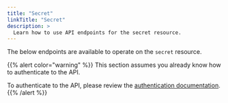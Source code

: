 ```yaml
---
title: "Secret"
linkTitle: "Secret"
description: >
  Learn how to use API endpoints for the secret resource.
---
```


The below endpoints are available to operate on the `secret` resource.

{{% alert color="warning" %}}
This section assumes you already know how to authenticate to the API.

To authenticate to the API, please review the [authentication documentation](/docs/api/authentication/).
{{% /alert %}}
